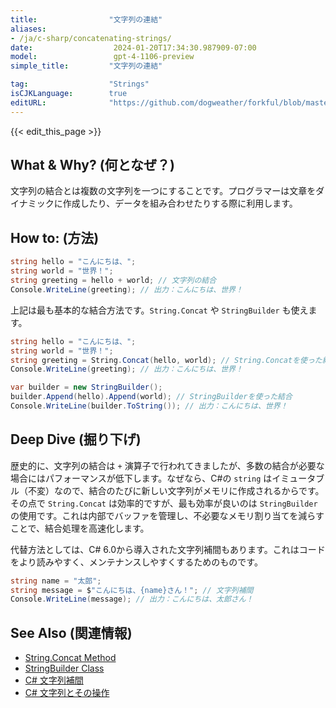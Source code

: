```yaml
---
title:                "文字列の連結"
aliases:
- /ja/c-sharp/concatenating-strings/
date:                  2024-01-20T17:34:30.987909-07:00
model:                 gpt-4-1106-preview
simple_title:         "文字列の連結"

tag:                  "Strings"
isCJKLanguage:        true
editURL:              "https://github.com/dogweather/forkful/blob/master/content/ja/c-sharp/concatenating-strings.md"
---
```


{{< edit_this_page >}}

## What & Why? (何となぜ？)
文字列の結合とは複数の文字列を一つにすることです。プログラマーは文章をダイナミックに作成したり、データを組み合わせたりする際に利用します。

## How to: (方法)
```C#
string hello = "こんにちは、";
string world = "世界！";
string greeting = hello + world; // 文字列の結合
Console.WriteLine(greeting); // 出力：こんにちは、世界！
```
上記は最も基本的な結合方法です。`String.Concat` や `StringBuilder` も使えます。
```C#
string hello = "こんにちは、";
string world = "世界！";
string greeting = String.Concat(hello, world); // String.Concatを使った結合
Console.WriteLine(greeting); // 出力：こんにちは、世界！

var builder = new StringBuilder();
builder.Append(hello).Append(world); // StringBuilderを使った結合
Console.WriteLine(builder.ToString()); // 出力：こんにちは、世界！
```

## Deep Dive (掘り下げ)
歴史的に、文字列の結合は `+` 演算子で行われてきましたが、多数の結合が必要な場合にはパフォーマンスが低下します。なぜなら、C#の `string` はイミュータブル（不変）なので、結合のたびに新しい文字列がメモリに作成されるからです。その点で `String.Concat` は効率的ですが、最も効率が良いのは `StringBuilder` の使用です。これは内部でバッファを管理し、不必要なメモリ割り当てを減らすことで、結合処理を高速化します。

代替方法としては、C# 6.0から導入された文字列補間もあります。これはコードをより読みやすく、メンテナンスしやすくするためのものです。
```C#
string name = "太郎";
string message = $"こんにちは、{name}さん！"; // 文字列補間
Console.WriteLine(message); // 出力：こんにちは、太郎さん！
```

## See Also (関連情報)
- [String.Concat Method](https://docs.microsoft.com/en-us/dotnet/api/system.string.concat)
- [StringBuilder Class](https://docs.microsoft.com/en-us/dotnet/api/system.text.stringbuilder)
- [C# 文字列補間](https://docs.microsoft.com/en-us/dotnet/csharp/language-reference/tokens/interpolated)
- [C# 文字列とその操作](https://docs.microsoft.com/ja-jp/dotnet/csharp/programming-guide/strings/)
